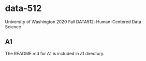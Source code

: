 # data-512
University of Washington 2020 Fall DATA512: Human-Centered Data Science

## A1
The README.md for A1 is included in a1 directory.
